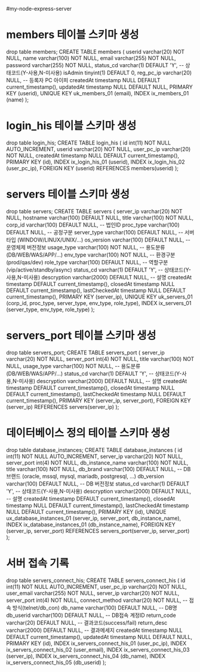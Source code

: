 
#my-node-express-server


# members 테이블 스키마 생성
drop table members;
CREATE TABLE members (
  userid varchar(20) NOT NULL,
  name varchar(100) NOT NULL,
  email varchar(255) NOT NULL,
  password varchar(255) NOT NULL,
  status_cd varchar(1) DEFAULT 'Y',    -- 상태코드(Y-사용,N-미사용)
  isAdmin tinyint(1) DEFAULT 0,
  reg_pc_ip varchar(20) NULL,   -- 등록자 PC 아이피
  createdAt timestamp NULL DEFAULT current_timestamp(),
  updatedAt timestamp NULL DEFAULT NULL,
  PRIMARY KEY (userid),
  UNIQUE KEY uk_members_01 (email),
  INDEX ix_members_01 (name)
);


# login_his 테이블 스키마 생성
drop table login_his;
CREATE TABLE login_his (
  id int(11) NOT NULL AUTO_INCREMENT,
  userid varchar(20) NOT NULL,
  user_pc_ip varchar(20) NOT NULL,
  createdAt timestamp NULL DEFAULT current_timestamp(),
  PRIMARY KEY (id),
  INDEX ix_login_his_01 (userid),
  INDEX ix_login_his_02 (user_pc_ip),
  FOREIGN KEY (userid) REFERENCES members(userid)
);


# servers 테이블 스키마 생성
drop table servers;
CREATE TABLE servers (
  server_ip varchar(20) NOT NULL,
  hostname varchar(100) DEFAULT NULL,
  title varchar(100) NOT NULL,
  corp_id varchar(100) DEFAULT NULL,  -- 법인ID
  proc_type varchar(100) DEFAULT NULL,   -- 공정구분
  server_type varchar(100) DEFAULT NULL,   -- 서버타입 (WINDOW/LINUX/UNIX/...)
  os_version varchar(100) DEFAULT NULL,   -- 운영체제 버전정보
  usage_type varchar(100) NOT NULL,   -- 용도분류 (DB/WEB/WAS/APP/...)
  env_type varchar(100) NOT NULL,   -- 환경구분 (prod/qas/dev)
  role_type varchar(100) DEFAULT NULL,   -- 역할구분 (vip/active/standby/async)
  status_cd varchar(1) DEFAULT 'Y',    -- 상태코드(Y-사용,N-미사용)
  descryption varchar(2000) DEFAULT NULL,   -- 설명
  createdAt timestamp DEFAULT current_timestamp(),
  closedAt timestamp NULL DEFAULT current_timestamp(),
  lastCheckedAt timestamp NULL DEFAULT current_timestamp(),
  PRIMARY KEY (server_ip),
  UNIQUE KEY uk_servers_01 (corp_id, proc_type, server_type, env_type, role_type),
  INDEX ix_servers_01 (server_type, env_type, role_type)
);


# servers_port 테이블 스키마 생성
drop table servers_port;
CREATE TABLE servers_port (
  server_ip varchar(20) NOT NULL,
  server_port int(4) NOT NULL,
  title varchar(100) NOT NULL,
  usage_type varchar(100) NOT NULL,   -- 용도분류 (DB/WEB/WAS/APP/...)
  status_cd varchar(1) DEFAULT 'Y',    -- 상태코드(Y-사용,N-미사용)
  descryption varchar(2000) DEFAULT NULL,   -- 설명
  createdAt timestamp DEFAULT current_timestamp(),
  closedAt timestamp NULL DEFAULT current_timestamp(),
  lastCheckedAt timestamp NULL DEFAULT current_timestamp(),
  PRIMARY KEY (server_ip, server_port),
  FOREIGN KEY (server_ip) REFERENCES servers(server_ip)
);


# 데이터베이스 정의 테이블 스키마 생성
drop table database_instances;
CREATE TABLE database_instances (
  id int(11) NOT NULL AUTO_INCREMENT,
  server_ip varchar(20) NOT NULL,
  server_port int(4) NOT NULL,
  db_instance_name varchar(100) NOT NULL,
  title varchar(100) NOT NULL,
  db_brand varchar(100) DEFAULT NULL,   -- DB 브랜드 (oracle, mssql, mysql, mariadb, postgresql, ...)
  db_version varchar(100) DEFAULT NULL,   -- DB 버전정보
  status_cd varchar(1) DEFAULT 'Y',       -- 상태코드(Y-사용,N-미사용)
  descryption varchar(2000) DEFAULT NULL,   -- 설명
  createdAt timestamp DEFAULT current_timestamp(),
  closedAt timestamp NULL DEFAULT current_timestamp(),
  lastCheckedAt timestamp NULL DEFAULT current_timestamp(),
  PRIMARY KEY (id),
  UNIQUE ux_database_instances_01 (server_ip, server_port, db_instance_name),
  INDEX ix_database_instances_01 (db_instance_name),
  FOREIGN KEY (server_ip, server_port) REFERENCES servers_port(server_ip, server_port)
);




# 서버 접속 기록
drop table servers_connect_his;
CREATE TABLE servers_connect_his (
  id int(11) NOT NULL AUTO_INCREMENT,
  user_pc_ip varchar(20) NOT NULL,
  user_email varchar(255) NOT NULL,
  server_ip varchar(20) NOT NULL,
  server_port int(4) NOT NULL,
  connect_method varchar(20) NOT NULL,  -- 접속 방식(telnet/db_con)
  db_name varchar(100) DEFAULT NULL,  -- DB명
  db_userid varchar(100) DEFAULT NULL,  -- DB접속 계정ID
  return_code varchar(20) DEFAULT NULL,   -- 결과코드(success/fail)
  return_desc varchar(2000) DEFAULT NULL,   -- 결과메세지
  createdAt timestamp NULL DEFAULT current_timestamp(),
  updatedAt timestamp NULL DEFAULT NULL,
  PRIMARY KEY (id),
  INDEX ix_servers_connect_his_01 (user_pc_ip),
  INDEX ix_servers_connect_his_02 (user_email),
  INDEX ix_servers_connect_his_03 (server_ip),
  INDEX ix_servers_connect_his_04 (db_name),
  INDEX ix_servers_connect_his_05 (db_userid)
);

